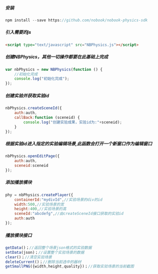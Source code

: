 ##### 安装
```javascript
npm install --save https://github.com/nobook/nobook-physics-sdk
```
##### 引入需要的js
```html
<script type="text/javascript" src="NBPhysics.js"></script>
```
##### 创建NBPhysics，其他一切操作都要在此基础上完成
```javascript
var nbPhysics = new NBPhysics(function () {
	//初始化完成
	console.log("初始化完成");
});
```
##### 创建实验并获取实验id
```javascript
nbPhysics.createSceneId({
	auth:auth,
	callBack:function (sceneid) {
		console.log("创建实验成果，实验id为:"+sceneid);
	}
});
```
##### 根据实验id进入指定的实验编辑场景,此函数会打开一个新窗口作为编辑窗口
```javascript
nbPhysics.openEditPage({
	auth:auth,
	sceneid:sceneid
});
```
##### 添加播放模块
```javascript
phy = nbPhysics.createPlayer({
	containerId:"mydivId",//实验场景的div的id
	width:500,//实验场景的宽
	height:400,//实验场景的高
	sceneId:"abcdefg",//由createSceneId接口获取的实验id
	auth:auth
});
```
##### 播放模块接口
```javascript
getData()；//返回整个场景json格式的实验数据
setData(json)；//设置整个实验场景的数据
clear()；//清空实验场景
deleteCurrent()；//删除当前选中的器材
getSmallPNG({width,height,quality})；//获取实验场景的当前截图
```
